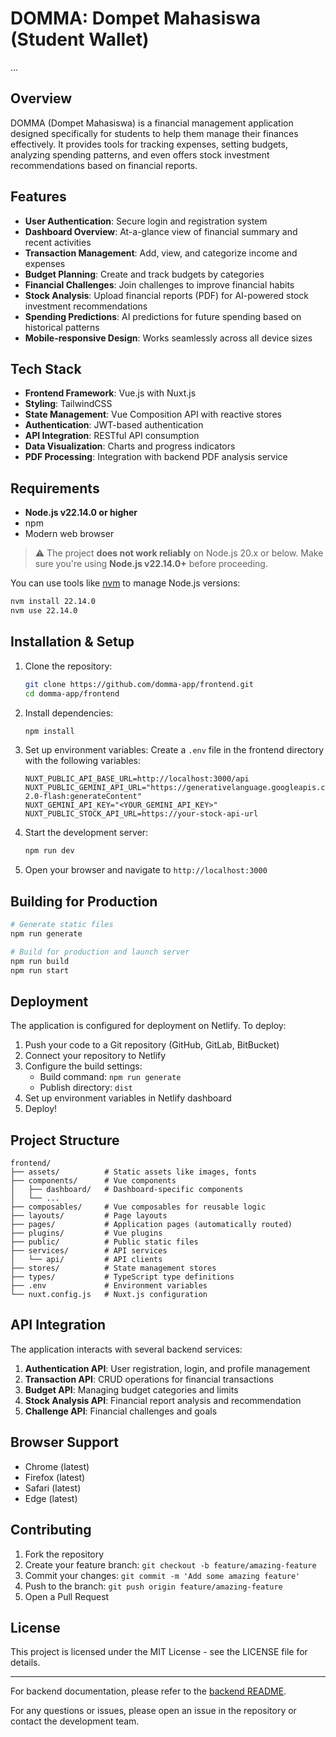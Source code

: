 # DOMMA: Dompet Mahasiswa (Student Wallet)

...

## Overview

DOMMA (Dompet Mahasiswa) is a financial management application designed specifically for students to help them manage their finances effectively. It provides tools for tracking expenses, setting budgets, analyzing spending patterns, and even offers stock investment recommendations based on financial reports.

## Features

- **User Authentication**: Secure login and registration system
- **Dashboard Overview**: At-a-glance view of financial summary and recent activities
- **Transaction Management**: Add, view, and categorize income and expenses
- **Budget Planning**: Create and track budgets by categories
- **Financial Challenges**: Join challenges to improve financial habits
- **Stock Analysis**: Upload financial reports (PDF) for AI-powered stock investment recommendations
- **Spending Predictions**: AI predictions for future spending based on historical patterns
- **Mobile-responsive Design**: Works seamlessly across all device sizes

## Tech Stack

- **Frontend Framework**: Vue.js with Nuxt.js
- **Styling**: TailwindCSS
- **State Management**: Vue Composition API with reactive stores
- **Authentication**: JWT-based authentication
- **API Integration**: RESTful API consumption
- **Data Visualization**: Charts and progress indicators
- **PDF Processing**: Integration with backend PDF analysis service

## Requirements

- **Node.js v22.14.0 or higher**
- npm
- Modern web browser

> ⚠️ The project **does not work reliably** on Node.js 20.x or below. Make sure you're using **Node.js v22.14.0+** before proceeding.

You can use tools like [nvm](https://github.com/nvm-sh/nvm) to manage Node.js versions:

```bash
nvm install 22.14.0
nvm use 22.14.0
```

## Installation & Setup

1. Clone the repository:

   ```bash
   git clone https://github.com/domma-app/frontend.git
   cd domma-app/frontend
   ```

2. Install dependencies:

   ```bash
   npm install
   ```

3. Set up environment variables:
   Create a `.env` file in the frontend directory with the following variables:

   ```
   NUXT_PUBLIC_API_BASE_URL=http://localhost:3000/api
   NUXT_PUBLIC_GEMINI_API_URL="https://generativelanguage.googleapis.com/v1beta/models/gemini-2.0-flash:generateContent"
   NUXT_GEMINI_API_KEY="<YOUR_GEMINI_API_KEY>"
   NUXT_PUBLIC_STOCK_API_URL=https://your-stock-api-url
   ```

4. Start the development server:

   ```bash
   npm run dev
   ```

5. Open your browser and navigate to `http://localhost:3000`

## Building for Production

```bash
# Generate static files
npm run generate

# Build for production and launch server
npm run build
npm run start
```

## Deployment

The application is configured for deployment on Netlify. To deploy:

1. Push your code to a Git repository (GitHub, GitLab, BitBucket)
2. Connect your repository to Netlify
3. Configure the build settings:
   - Build command: `npm run generate`
   - Publish directory: `dist`
4. Set up environment variables in Netlify dashboard
5. Deploy!

## Project Structure

```
frontend/
├── assets/          # Static assets like images, fonts
├── components/      # Vue components
│   ├── dashboard/   # Dashboard-specific components
│   └── ...
├── composables/     # Vue composables for reusable logic
├── layouts/         # Page layouts
├── pages/           # Application pages (automatically routed)
├── plugins/         # Vue plugins
├── public/          # Public static files
├── services/        # API services
│   └── api/         # API clients
├── stores/          # State management stores
├── types/           # TypeScript type definitions
├── .env             # Environment variables
└── nuxt.config.js   # Nuxt.js configuration
```

## API Integration

The application interacts with several backend services:

1. **Authentication API**: User registration, login, and profile management
2. **Transaction API**: CRUD operations for financial transactions
3. **Budget API**: Managing budget categories and limits
4. **Stock Analysis API**: Financial report analysis and recommendation
5. **Challenge API**: Financial challenges and goals

## Browser Support

- Chrome (latest)
- Firefox (latest)
- Safari (latest)
- Edge (latest)

## Contributing

1. Fork the repository
2. Create your feature branch: `git checkout -b feature/amazing-feature`
3. Commit your changes: `git commit -m 'Add some amazing feature'`
4. Push to the branch: `git push origin feature/amazing-feature`
5. Open a Pull Request

## License

This project is licensed under the MIT License - see the LICENSE file for details.

---

For backend documentation, please refer to the [backend README](../backend/README.md).

For any questions or issues, please open an issue in the repository or contact the development team.
